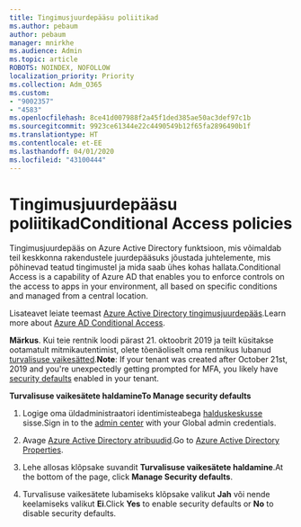 ```yaml
---
title: Tingimusjuurdepääsu poliitikad
ms.author: pebaum
author: pebaum
manager: mnirkhe
ms.audience: Admin
ms.topic: article
ROBOTS: NOINDEX, NOFOLLOW
localization_priority: Priority
ms.collection: Adm_O365
ms.custom:
- "9002357"
- "4583"
ms.openlocfilehash: 8ce41d007988f2a45f1ded385ae50ac3def97c1b
ms.sourcegitcommit: 9923ce61344e22c4490549b12f65fa2896490b1f
ms.translationtype: HT
ms.contentlocale: et-EE
ms.lasthandoff: 04/01/2020
ms.locfileid: "43100444"
---
```

# <a name="conditional-access-policies"></a><span data-ttu-id="82e3f-102">Tingimusjuurdepääsu poliitikad</span><span class="sxs-lookup"><span data-stu-id="82e3f-102">Conditional Access policies</span></span>

<span data-ttu-id="82e3f-103">Tingimusjuurdepääs on Azure Active Directory funktsioon, mis võimaldab teil keskkonna rakendustele juurdepääsuks jõustada juhtelemente, mis põhinevad teatud tingimustel ja mida saab ühes kohas hallata.</span><span class="sxs-lookup"><span data-stu-id="82e3f-103">Conditional Access is a capability of Azure AD that enables you to enforce controls on the access to apps in your environment, all based on specific conditions and managed from a central location.</span></span>

<span data-ttu-id="82e3f-104">Lisateavet leiate teemast [Azure Active Directory tingimusjuurdepääs](https://docs.microsoft.com/azure/active-directory/conditional-access/).</span><span class="sxs-lookup"><span data-stu-id="82e3f-104">Learn more about [Azure AD Conditional Access](https://docs.microsoft.com/azure/active-directory/conditional-access/).</span></span>  

<span data-ttu-id="82e3f-105">**Märkus**. Kui teie rentnik loodi pärast 21. oktoobrit 2019 ja teilt küsitakse ootamatult mitmikautentimist, olete tõenäoliselt oma rentnikus lubanud [turvalisuse vaikesätted](http://aka.ms/securitydefaults).</span><span class="sxs-lookup"><span data-stu-id="82e3f-105">**Note**: If your tenant was created after October 21st, 2019 and you're unexpectedly getting prompted for MFA, you likely have [security defaults](http://aka.ms/securitydefaults) enabled in your tenant.</span></span>

<span data-ttu-id="82e3f-106">**Turvalisuse vaikesätete haldamine**</span><span class="sxs-lookup"><span data-stu-id="82e3f-106">**To Manage security defaults**</span></span>

1. <span data-ttu-id="82e3f-107">Logige oma üldadministraatori identimisteabega [halduskeskusse](https://go.microsoft.com/fwlink/p/?linkid=834822) sisse.</span><span class="sxs-lookup"><span data-stu-id="82e3f-107">Sign in to the [admin center](https://go.microsoft.com/fwlink/p/?linkid=834822) with your Global admin credentials.</span></span>

2. <span data-ttu-id="82e3f-108">Avage [Azure Active Directory atribuudid](https://portal.azure.com/#blade/Microsoft_AAD_IAM/ActiveDirectoryMenuBlade/Properties).</span><span class="sxs-lookup"><span data-stu-id="82e3f-108">Go to [Azure Active Directory Properties](https://portal.azure.com/#blade/Microsoft_AAD_IAM/ActiveDirectoryMenuBlade/Properties).</span></span>

3. <span data-ttu-id="82e3f-109">Lehe allosas klõpsake suvandit **Turvalisuse vaikesätete haldamine**.</span><span class="sxs-lookup"><span data-stu-id="82e3f-109">At the bottom of the page, click **Manage Security defaults**.</span></span>

4. <span data-ttu-id="82e3f-110">Turvalisuse vaikesätete lubamiseks klõpsake valikut **Jah** või nende keelamiseks valikut **Ei**.</span><span class="sxs-lookup"><span data-stu-id="82e3f-110">Click **Yes** to enable security defaults or **No** to disable security defaults.</span></span>
